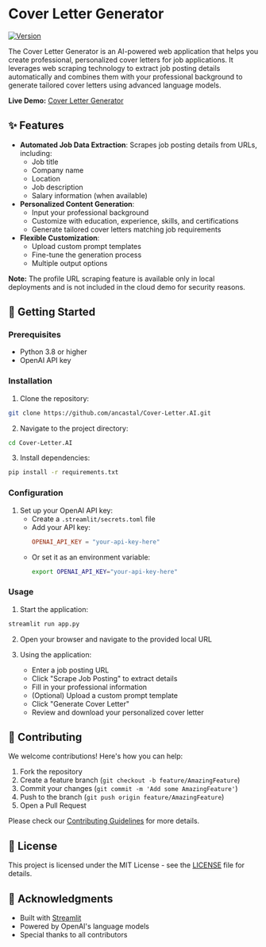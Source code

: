 # Cover Letter Generator

[![Version](https://img.shields.io/badge/version-1.2.2-blue.svg)](VERSION)

The Cover Letter Generator is an AI-powered web application that helps you create professional, personalized cover letters for job applications. It leverages web scraping technology to extract job posting details automatically and combines them with your professional background to generate tailored cover letters using advanced language models.

**Live Demo:** [Cover Letter Generator](https://coverletter-generation.streamlit.app/)

## ✨ Features

- **Automated Job Data Extraction**: Scrapes job posting details from URLs, including:
  - Job title
  - Company name
  - Location
  - Job description
  - Salary information (when available)
- **Personalized Content Generation**: 
  - Input your professional background
  - Customize with education, experience, skills, and certifications
  - Generate tailored cover letters matching job requirements
- **Flexible Customization**:
  - Upload custom prompt templates
  - Fine-tune the generation process
  - Multiple output options

**Note:** The profile URL scraping feature is available only in local deployments and is not included in the cloud demo for security reasons.

## 🚀 Getting Started

### Prerequisites

- Python 3.8 or higher
- OpenAI API key

### Installation

1. Clone the repository:
```bash
git clone https://github.com/ancastal/Cover-Letter.AI.git
```

2. Navigate to the project directory:
```bash
cd Cover-Letter.AI
```

3. Install dependencies:
```bash
pip install -r requirements.txt
```

### Configuration

1. Set up your OpenAI API key:
   - Create a `.streamlit/secrets.toml` file
   - Add your API key:
     ```toml
     OPENAI_API_KEY = "your-api-key-here"
     ```
   - Or set it as an environment variable:
     ```bash
     export OPENAI_API_KEY="your-api-key-here"
     ```

### Usage

1. Start the application:
```bash
streamlit run app.py
```

2. Open your browser and navigate to the provided local URL

3. Using the application:
   - Enter a job posting URL
   - Click "Scrape Job Posting" to extract details
   - Fill in your professional information
   - (Optional) Upload a custom prompt template
   - Click "Generate Cover Letter"
   - Review and download your personalized cover letter

## 🤝 Contributing

We welcome contributions! Here's how you can help:

1. Fork the repository
2. Create a feature branch (`git checkout -b feature/AmazingFeature`)
3. Commit your changes (`git commit -m 'Add some AmazingFeature'`)
4. Push to the branch (`git push origin feature/AmazingFeature`)
5. Open a Pull Request

Please check our [Contributing Guidelines](CONTRIBUTING.md) for more details.

## 📝 License

This project is licensed under the MIT License - see the [LICENSE](LICENSE) file for details.

## 🙏 Acknowledgments

- Built with [Streamlit](https://streamlit.io/)
- Powered by OpenAI's language models
- Special thanks to all contributors
